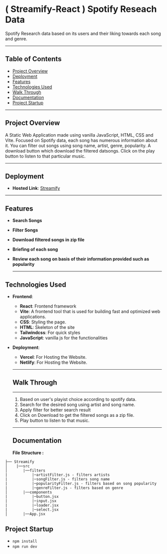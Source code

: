 # ( Streamify-React ) Spotify Reseach Data

Spotify Research data based on its users and their liking towards each song and genre.
  ****
## Table of Contents

- [Project Overview](#project-overview)
- [Deployment](#deployment)
- [Features](#features)
- [Technologies Used](#technologies-used)
- [Walk Through](#walk-through)
- [Documentation](#documentation)
- [Project Startup](#project-startup)
 ****

## Project Overview

A Static Web Application made using vanilla JavaScript, HTML, CSS and Vite. Focused on Spotify data, each song has numerous information about it. You can filter out songs using song name, artist, genre, popularity. A download button which download the filtered datsongs. Click on the play button to listen to that particular music.
  ****
## Deployment
- **Hosted Link**: [Streamify](https://streamify-react.vercel.app/)
 ****

## Features

- **Search Songs**
- **Filter Songs**
- **Download filtered songs in zip file**
- **Briefing of each song**
- **Review each song on basis of their information provided such as popularity**

  ****

## Technologies Used

- **Frontend**:
  - **React**: Frontend framework
  - **Vite**: A frontend tool that is used for building fast and optimized web applications.
  - **CSS**: Styling the page.
  - **HTML**: Skeleton of the site
  - **Tailwindcss**: For quick styles
  - **JavaScript**: vanilla js for the functionalities
- **Deployment**:
  - **Vercel**: For Hosting the Website.
  - **Netlify**: For Hosting the Website.
  ****

  ## Walk Through
    ****

    1. Based on user's playist choice according to spotify data.
    2. Search for the desired song using artist and song name.
    3. Apply filter for better search result
    4. Click on Download to get the filtered songs as a zip file.
    5. Play button to listen to that music.
     ****

  ## Documentation

  **File Structure :**
```plaintext
├── Streamify
│    |──src
│       |──filters
|           |─artistFilter.js - filters artists
|           |─songFilter.js - filters song name
|           |─popularityFilter.js - filters based on song popularity
|           |─genreFilter.js - filters based on genre
│       |──components
|           |─button.jsx
|           |─input.jsx
|           |─loader.jsx
|           |─select.jsx
│       |──App.jsx
```

  ## Project Startup
  - `npm install`
  - `npm run dev`
